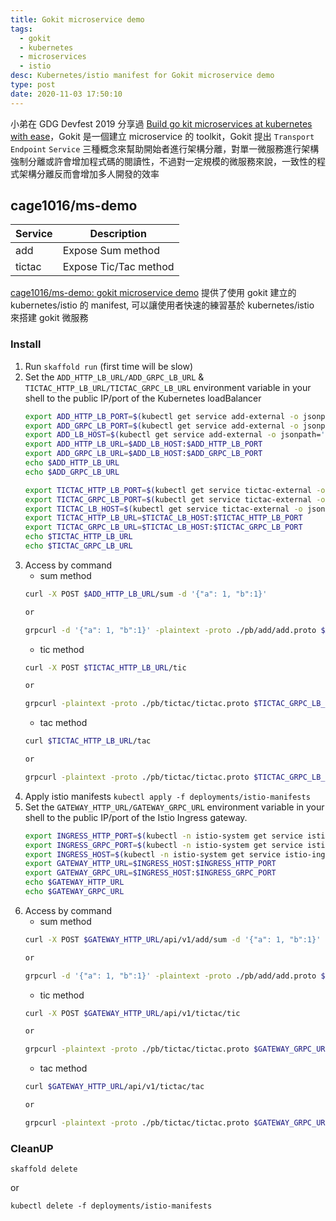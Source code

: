 ```yaml
---
title: Gokit microservice demo
tags:
  - gokit
  - kubernetes
  - microservices
  - istio
desc: Kubernetes/istio manifest for Gokit microservice demo
type: post
date: 2020-11-03 17:50:10
---
```



小弟在 GDG Devfest 2019 分享過 [Build go kit microservices at kubernetes with ease](https://www.slideshare.net/cagechung/gdg-devfest-2019-build-go-kit-microservices-at-kubernetes-with-ease)，Gokit 是一個建立 microservice 的 toolkit，Gokit 提出 `Transport` `Endpoint` `Service` 三種概念來幫助開始者進行架構分離，對單一微服務進行架構強制分離或許會增加程式碼的閱讀性，不過對一定規模的微服務來說，一致性的程式架構分離反而會增加多人開發的效率

## cage1016/ms-demo

| Service | Description           |
| ------- | --------------------- |
| add     | Expose Sum method     |
| tictac  | Expose Tic/Tac method |

[cage1016/ms-demo: gokit microservice demo](https://github.com/cage1016/ms-demo) 提供了使用 gokit 建立的 kubernetes/istio 的 manifest, 可以讓使用者快速的練習基於 kubernetes/istio 來搭建 gokit 微服務

<!--more-->

### Install

1. Run `skaffold run` (first time will be slow)
2. Set the `ADD_HTTP_LB_URL/ADD_GRPC_LB_URL` & `TICTAC_HTTP_LB_URL/TICTAC_GRPC_LB_URL` environment variable in your shell to the public IP/port of the Kubernetes loadBalancer
    ```sh
    export ADD_HTTP_LB_PORT=$(kubectl get service add-external -o jsonpath='{.spec.ports[?(@.name=="http")].port}')
    export ADD_GRPC_LB_PORT=$(kubectl get service add-external -o jsonpath='{.spec.ports[?(@.name=="grpc")].port}')
    export ADD_LB_HOST=$(kubectl get service add-external -o jsonpath='{.status.loadBalancer.ingress[0].hostname}')
    export ADD_HTTP_LB_URL=$ADD_LB_HOST:$ADD_HTTP_LB_PORT
    export ADD_GRPC_LB_URL=$ADD_LB_HOST:$ADD_GRPC_LB_PORT
    echo $ADD_HTTP_LB_URL
    echo $ADD_GRPC_LB_URL

    export TICTAC_HTTP_LB_PORT=$(kubectl get service tictac-external -o jsonpath='{.spec.ports[?(@.name=="http")].port}')
    export TICTAC_GRPC_LB_PORT=$(kubectl get service tictac-external -o jsonpath='{.spec.ports[?(@.name=="grpc")].port}')
    export TICTAC_LB_HOST=$(kubectl get service tictac-external -o jsonpath='{.status.loadBalancer.ingress[0].hostname}')
    export TICTAC_HTTP_LB_URL=$TICTAC_LB_HOST:$TICTAC_HTTP_LB_PORT
    export TICTAC_GRPC_LB_URL=$TICTAC_LB_HOST:$TICTAC_GRPC_LB_PORT
    echo $TICTAC_HTTP_LB_URL
    echo $TICTAC_GRPC_LB_URL
    ```
3. Access by command
    - sum method
    ```sh
    curl -X POST $ADD_HTTP_LB_URL/sum -d '{"a": 1, "b":1}'
    
    or
    
    grpcurl -d '{"a": 1, "b":1}' -plaintext -proto ./pb/add/add.proto $ADD_GRPC_LB_URL pb.Add.Sum
    ```
    - tic method
    ```sh
    curl -X POST $TICTAC_HTTP_LB_URL/tic
    
    or
    
    grpcurl -plaintext -proto ./pb/tictac/tictac.proto $TICTAC_GRPC_LB_URL pb.Tictac.Tic
    ```
    - tac method
    ```sh
    curl $TICTAC_HTTP_LB_URL/tac
    
    or
    
    grpcurl -plaintext -proto ./pb/tictac/tictac.proto $TICTAC_GRPC_LB_URL pb.Tictac.Tac
    ```
4. Apply istio manifests `kubectl apply -f deployments/istio-manifests`
5. Set the `GATEWAY_HTTP_URL/GATEWAY_GRPC_URL` environment variable in your shell to the public IP/port of the Istio Ingress gateway.
    ```sh
    export INGRESS_HTTP_PORT=$(kubectl -n istio-system get service istio-ingressgateway -o jsonpath='{.spec.ports[?(@.name=="http2")].port}')
    export INGRESS_GRPC_PORT=$(kubectl -n istio-system get service istio-ingressgateway -o jsonpath='{.spec.ports[?(@.name=="https")].port}')
    export INGRESS_HOST=$(kubectl -n istio-system get service istio-ingressgateway -o jsonpath='{.status.loadBalancer.ingress[0].hostname}')
    export GATEWAY_HTTP_URL=$INGRESS_HOST:$INGRESS_HTTP_PORT
    export GATEWAY_GRPC_URL=$INGRESS_HOST:$INGRESS_GRPC_PORT
    echo $GATEWAY_HTTP_URL
    echo $GATEWAY_GRPC_URL
    ```
7. Access by command
    - sum method
    ```sh
    curl -X POST $GATEWAY_HTTP_URL/api/v1/add/sum -d '{"a": 1, "b":1}'
    
    or
    
    grpcurl -d '{"a": 1, "b":1}' -plaintext -proto ./pb/add/add.proto $GATEWAY_GRPC_URL pb.Add.Sum
    ```
    - tic method
    ```sh
    curl -X POST $GATEWAY_HTTP_URL/api/v1/tictac/tic
    
    or
    
    grpcurl -plaintext -proto ./pb/tictac/tictac.proto $GATEWAY_GRPC_URL pb.Tictac.Tic
    ```
    - tac method
    ```sh
    curl $GATEWAY_HTTP_URL/api/v1/tictac/tac
    
    or
    
    grpcurl -plaintext -proto ./pb/tictac/tictac.proto $GATEWAY_GRPC_URL pb.Tictac.Tac
    ```


### CleanUP

`skaffold delete`

or 

`kubectl delete -f deployments/istio-manifests`